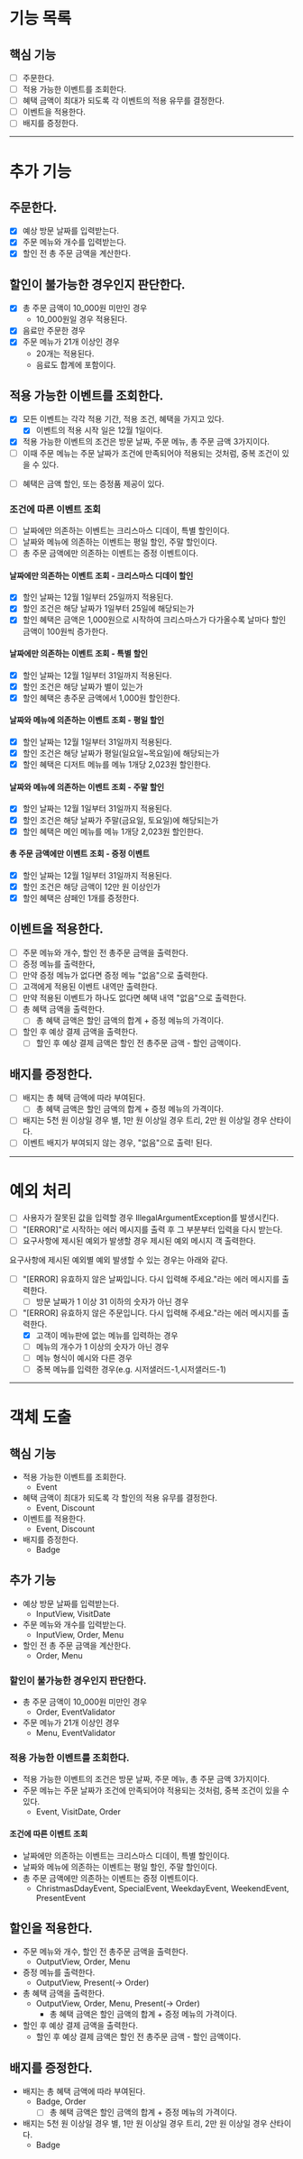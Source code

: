# 기능 목록
## 핵심 기능

+ [ ] 주문한다.
+ [ ] 적용 가능한 이벤트를 조회한다.
+ [ ] 혜택 금액이 최대가 되도록 각 이벤트의 적용 유무를 결정한다.
+ [ ] 이벤트을 적용한다.
+ [ ] 배지를 증정한다.

---
# 추가 기능

## 주문한다.
+ [x] 예상 방문 날짜를 입력받는다.
+ [x] 주문 메뉴와 개수를 입력받는다.
+ [x] 할인 전 총 주문 금액을 계산한다.

## 할인이 불가능한 경우인지 판단한다.
 
+ [x] 총 주문 금액이 10_000원 미만인 경우 
  + 10_000원일 경우 적용된다.
+ [x] 음료만 주문한 경우
+ [x] 주문 메뉴가 21개 이상인 경우
  + 20개는 적용된다.
  + 음료도 합계에 포함이다.

## 적용 가능한 이벤트를 조회한다.

+ [x] 모든 이벤트는 각각 적용 기간, 적용 조건, 혜택을 가지고 있다. 
  + [x] 이벤트의 적용 시작 일은 12월 1일이다.
+ [x] 적용 가능한 이벤트의 조건은 방문 날짜, 주문 메뉴, 총 주문 금액 3가지이다.
+ [ ] 이때 주문 메뉴는 주문 날짜가 조건에 만족되어야 적용되는 것처럼, 중복 조건이 있을 수 있다.
- [ ] 혜택은 금액 할인, 또는 증정품 제공이 있다.

### 조건에 따른 이벤트 조회 
+ [ ] 날짜에만 의존하는 이벤트는 크리스마스 디데이, 특별 할인이다.
+ [ ] 날짜와 메뉴에 의존하는 이벤트는 평일 할인, 주말 할인이다.
+ [ ] 총 주문 금액에만 의존하는 이벤트는 증정 이벤트이다.

#### 날짜에만 의존하는 이벤트 조회 - 크리스마스 디데이 할인

+ [x] 할인 날짜는 12월 1일부터 25일까지 적용된다.
+ [x] 할인 조건은 해당 날짜가 1일부터 25일에 해당되는가
+ [x] 할인 혜택은 금액은 1,000원으로 시작하여 크리스마스가 다가올수록 날마다 할인 금액이 100원씩 증가한다.

#### 날짜에만 의존하는 이벤트 조회 - 특별 할인

+ [x] 할인 날짜는 12월 1일부터 31일까지 적용된다.
+ [x] 할인 조건은 해당 날짜가 별이 있는가
+ [x] 할인 혜택은 총주문 금액에서 1,000원 할인한다.

#### 날짜와 메뉴에 의존하는 이벤트 조회 - 평일 할인

+ [x] 할인 날짜는 12월 1일부터 31일까지 적용된다.
+ [x] 할인 조건은 해당 날짜가 평일(일요일~목요일)에 해당되는가
+ [x] 할인 혜택은 디저트 메뉴를 메뉴 1개당 2,023원 할인한다.

#### 날짜와 메뉴에 의존하는 이벤트 조회 - 주말 할인

+ [x] 할인 날짜는 12월 1일부터 31일까지 적용된다.
+ [x] 할인 조건은 해당 날짜가 주말(금요일, 토요일)에 해당되는가
+ [x] 할인 혜택은 메인 메뉴를 메뉴 1개당 2,023원 할인한다.

#### 총 주문 금액에만 이벤트 조회 - 증정 이벤트

+ [x] 할인 날짜는 12월 1일부터 31일까지 적용된다.
+ [x] 할인 조건은 해당 금액이 12만 원 이상인가
+ [x] 할인 혜택은 샴페인 1개를 증정한다.

## 이벤트을 적용한다.
+ [ ] 주문 메뉴와 개수, 할인 전 총주문 금액을 출력한다.
+ [ ] 증정 메뉴를 출력한다, 
+ [ ] 만약 증정 메뉴가 없다면 증정 메뉴 "없음"으로 출력한다.
+ [ ] 고객에게 적용된 이벤트 내역만 출력한다.
+ [ ] 만약 적용된 이벤트가 하나도 없다면 혜택 내역 "없음"으로 출력한다.
+ [ ] 총 혜택 금액을 출력한다.
  + [ ] 총 혜택 금액은 할인 금액의 합계 + 증정 메뉴의 가격이다.
+ [ ] 할인 후 예상 결제 금액을 출력한다.
  + [ ] 할인 후 예상 결제 금액은 할인 전 총주문 금액 - 할인 금액이다.

## 배지를 증정한다.
+ [ ] 배지는 총 혜택 금액에 따라 부여된다. 
  + [ ] 총 혜택 금액은 할인 금액의 합계 + 증정 메뉴의 가격이다.
+ [ ] 배지는 5천 원 이상일 경우 별, 1만 원 이상일 경우 트리, 2만 원 이상일 경우 산타이다.
+ [ ] 이벤트 배지가 부여되지 않는 경우, "없음"으로 출력! 된다.

--- 
# 예외 처리
+ [ ] 사용자가 잘못된 값을 입력할 경우 IllegalArgumentException를 발생시킨다.
+ [ ] "[ERROR]"로 시작하는 에러 메시지를 출력 후 그 부분부터 입력을 다시 받는다.
+ [ ] 요구사항에 제시된 예외가 발생할 경우 제시된 예외 메시지 객 출력한다.

요구사항에 제시된 예외별 예외 발생할 수 있는 경우는 아래와 같다.

+ [ ] "[ERROR] 유효하지 않은 날짜입니다. 다시 입력해 주세요."라는 에러 메시지를 출력한다.
  + [ ] 방문 날짜가 1 이상 31 이하의 숫자가 아닌 경우
+ [ ] "[ERROR] 유효하지 않은 주문입니다. 다시 입력해 주세요."라는 에러 메시지를 출력한다.
  + [x] 고객이 메뉴판에 없는 메뉴를 입력하는 경우
  + [ ] 메뉴의 개수가 1 이상의 숫자가 아닌 경우
  + [ ] 메뉴 형식이 예시와 다른 경우
  + [ ] 중복 메뉴를 입력한 경우(e.g. 시저샐러드-1,시저샐러드-1)

---
# 객체 도출
## 핵심 기능

+ 적용 가능한 이벤트를 조회한다.
  + Event
+ 혜택 금액이 최대가 되도록 각 할인의 적용 유무를 결정한다.
  + Event, Discount
+ 이벤트를 적용한다.
  + Event, Discount
+ 배지를 증정한다.
  + Badge

## 추가 기능

+ 예상 방문 날짜를 입력받는다.
  + InputView, VisitDate
+ 주문 메뉴와 개수를 입력받는다.
  + InputView, Order, Menu
+ 할인 전 총 주문 금액을 계산한다.
  + Order, Menu

### 할인이 불가능한 경우인지 판단한다.

+ 총 주문 금액이 10_000원 미만인 경우
  + Order, EventValidator
+ 주문 메뉴가 21개 이상인 경우
  + Menu, EventValidator

### 적용 가능한 이벤트를 조회한다.

+ 적용 가능한 이벤트의 조건은 방문 날짜, 주문 메뉴, 총 주문 금액 3가지이다.
+ 주문 메뉴는 주문 날짜가 조건에 만족되어야 적용되는 것처럼, 중복 조건이 있을 수 있다.
    + Event, VisitDate, Order

#### 조건에 따른 이벤트 조회
+ 날짜에만 의존하는 이벤트는 크리스마스 디데이, 특별 할인이다.
+ 날짜와 메뉴에 의존하는 이벤트는 평일 할인, 주말 할인이다.
+ 총 주문 금액에만 의존하는 이벤트는 증정 이벤트이다.
  + ChristmasDdayEvent, SpecialEvent, WeekdayEvent, WeekendEvent, PresentEvent

## 할인을 적용한다.
+ 주문 메뉴와 개수, 할인 전 총주문 금액을 출력한다.
  + OutputView, Order, Menu
+ 증정 메뉴를 출력한다.
  + OutputView, Present(-> Order)
+ 총 혜택 금액을 출력한다.
  + OutputView, Order, Menu, Present(-> Order)
      + 총 혜택 금액은 할인 금액의 합계 + 증정 메뉴의 가격이다.
+ 할인 후 예상 결제 금액을 출력한다.
    + 할인 후 예상 결제 금액은 할인 전 총주문 금액 - 할인 금액이다.

## 배지를 증정한다.
+ 배지는 총 혜택 금액에 따라 부여된다.
  + Badge, Order
      + [ ] 총 혜택 금액은 할인 금액의 합계 + 증정 메뉴의 가격이다.
+ 배지는 5천 원 이상일 경우 별, 1만 원 이상일 경우 트리, 2만 원 이상일 경우 산타이다.
  + Badge

